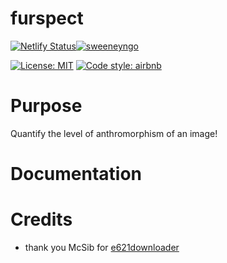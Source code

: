 # furspect
[![Netlify Status](https://api.netlify.com/api/v1/badges/5fd90569-edc2-40b9-874a-ce0efcf5fc97/deploy-status)](https://app.netlify.com/sites/kind-noether-b02d27/deploys)[![sweeneyngo](https://circleci.com/gh/sweeneyngo/furspect.svg?style=svg)](https://circleci.com/gh/sweeneyngo/furspect)

 [![License: MIT](https://img.shields.io/badge/License-MIT-yellow.svg)](https://opensource.org/licenses/MIT) [![Code style: airbnb](https://img.shields.io/badge/code%20style-airbnb-lightgrey)](https://airbnb.io/javascript/)
# Purpose
Quantify the level of anthromorphism of an image!

# Documentation

# Credits
- thank you McSib for [e621downloader](https://github.com/McSib/e621_downloader)
